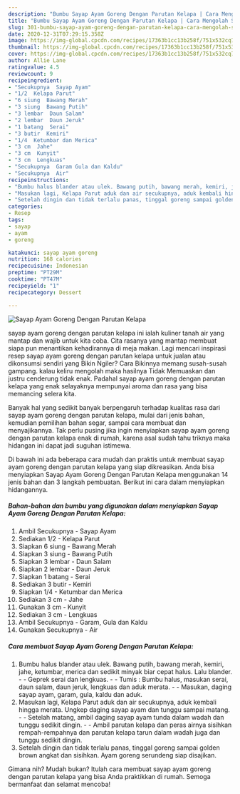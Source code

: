```yaml
---
description: "Bumbu Sayap Ayam Goreng Dengan Parutan Kelapa | Cara Mengolah Sayap Ayam Goreng Dengan Parutan Kelapa Yang Enak Dan Mudah"
title: "Bumbu Sayap Ayam Goreng Dengan Parutan Kelapa | Cara Mengolah Sayap Ayam Goreng Dengan Parutan Kelapa Yang Enak Dan Mudah"
slug: 301-bumbu-sayap-ayam-goreng-dengan-parutan-kelapa-cara-mengolah-sayap-ayam-goreng-dengan-parutan-kelapa-yang-enak-dan-mudah
date: 2020-12-31T07:29:15.358Z
image: https://img-global.cpcdn.com/recipes/17363b1cc13b258f/751x532cq70/sayap-ayam-goreng-dengan-parutan-kelapa-foto-resep-utama.jpg
thumbnail: https://img-global.cpcdn.com/recipes/17363b1cc13b258f/751x532cq70/sayap-ayam-goreng-dengan-parutan-kelapa-foto-resep-utama.jpg
cover: https://img-global.cpcdn.com/recipes/17363b1cc13b258f/751x532cq70/sayap-ayam-goreng-dengan-parutan-kelapa-foto-resep-utama.jpg
author: Allie Lane
ratingvalue: 4.5
reviewcount: 9
recipeingredient:
- "Secukupnya  Sayap Ayam"
- "1/2  Kelapa Parut"
- "6 siung  Bawang Merah"
- "3 siung  Bawang Putih"
- "3 lembar  Daun Salam"
- "2 lembar  Daun Jeruk"
- "1 batang  Serai"
- "3 butir  Kemiri"
- "1/4  Ketumbar dan Merica"
- "3 cm  Jahe"
- "3 cm  Kunyit"
- "3 cm  Lengkuas"
- "Secukupnya  Garam Gula dan Kaldu"
- "Secukupnya  Air"
recipeinstructions:
- "Bumbu halus blander atau ulek. Bawang putih, bawang merah, kemiri, jahe, ketumbar, merica dan sedikit minyak biar cepat halus. Lalu blander.  - Geprek serai dan lengkuas. - Tumis : Bumbu halus, masukan serai, daun salam, daun jeruk, lengkuas dan aduk merata. - Masukan, daging sayap ayam, garam, gula, kaldu dan aduk."
- "Masukan lagi, Kelapa Parut aduk dan air secukupnya, aduk kembali hingga merata. Ungkep daging sayap ayam dan tunggu sampai matang. - Setelah matang, ambil daging sayap ayam tunda dalam wadah dan tunggu sedikit dingin.  - Ambil parutan kelapa dan peras airnya sisihkan rempah-rempahnya dan parutan kelapa tarun dalam wadah juga dan tunggu sedikit dingin."
- "Setelah dingin dan tidak terlalu panas, tinggal goreng sampai golden brown angkat dan sisihkan. Ayam goreng serundeng siap disajikan."
categories:
- Resep
tags:
- sayap
- ayam
- goreng

katakunci: sayap ayam goreng 
nutrition: 168 calories
recipecuisine: Indonesian
preptime: "PT29M"
cooktime: "PT47M"
recipeyield: "1"
recipecategory: Dessert

---
```



![Sayap Ayam Goreng Dengan Parutan Kelapa](https://img-global.cpcdn.com/recipes/17363b1cc13b258f/751x532cq70/sayap-ayam-goreng-dengan-parutan-kelapa-foto-resep-utama.jpg)


sayap ayam goreng dengan parutan kelapa ini ialah kuliner tanah air yang mantap dan wajib untuk kita coba. Cita rasanya yang mantap membuat siapa pun menantikan kehadirannya di meja makan.
Lagi mencari inspirasi resep sayap ayam goreng dengan parutan kelapa untuk jualan atau dikonsumsi sendiri yang Bikin Ngiler? Cara Bikinnya memang susah-susah gampang. kalau keliru mengolah maka hasilnya Tidak Memuaskan dan justru cenderung tidak enak. Padahal sayap ayam goreng dengan parutan kelapa yang enak selayaknya mempunyai aroma dan rasa yang bisa memancing selera kita.

Banyak hal yang sedikit banyak berpengaruh terhadap kualitas rasa dari sayap ayam goreng dengan parutan kelapa, mulai dari jenis bahan, kemudian pemilihan bahan segar, sampai cara membuat dan menyajikannya. Tak perlu pusing jika ingin menyiapkan sayap ayam goreng dengan parutan kelapa enak di rumah, karena asal sudah tahu triknya maka hidangan ini dapat jadi suguhan istimewa.




Di bawah ini ada beberapa cara mudah dan praktis untuk membuat sayap ayam goreng dengan parutan kelapa yang siap dikreasikan. Anda bisa menyiapkan Sayap Ayam Goreng Dengan Parutan Kelapa menggunakan 14 jenis bahan dan 3 langkah pembuatan. Berikut ini cara dalam menyiapkan hidangannya.

<!--inarticleads1-->

##### Bahan-bahan dan bumbu yang digunakan dalam menyiapkan Sayap Ayam Goreng Dengan Parutan Kelapa:

1. Ambil Secukupnya - Sayap Ayam
1. Sediakan 1/2 - Kelapa Parut
1. Siapkan 6 siung - Bawang Merah
1. Siapkan 3 siung - Bawang Putih
1. Siapkan 3 lembar - Daun Salam
1. Siapkan 2 lembar - Daun Jeruk
1. Siapkan 1 batang - Serai
1. Sediakan 3 butir - Kemiri
1. Siapkan 1/4 - Ketumbar dan Merica
1. Sediakan 3 cm - Jahe
1. Gunakan 3 cm - Kunyit
1. Sediakan 3 cm - Lengkuas
1. Ambil Secukupnya - Garam, Gula dan Kaldu
1. Gunakan Secukupnya - Air




<!--inarticleads2-->

##### Cara membuat Sayap Ayam Goreng Dengan Parutan Kelapa:

1. Bumbu halus blander atau ulek. Bawang putih, bawang merah, kemiri, jahe, ketumbar, merica dan sedikit minyak biar cepat halus. Lalu blander.  - - Geprek serai dan lengkuas. - - Tumis : Bumbu halus, masukan serai, daun salam, daun jeruk, lengkuas dan aduk merata. - - Masukan, daging sayap ayam, garam, gula, kaldu dan aduk.
1. Masukan lagi, Kelapa Parut aduk dan air secukupnya, aduk kembali hingga merata. Ungkep daging sayap ayam dan tunggu sampai matang. - - Setelah matang, ambil daging sayap ayam tunda dalam wadah dan tunggu sedikit dingin.  - - Ambil parutan kelapa dan peras airnya sisihkan rempah-rempahnya dan parutan kelapa tarun dalam wadah juga dan tunggu sedikit dingin.
1. Setelah dingin dan tidak terlalu panas, tinggal goreng sampai golden brown angkat dan sisihkan. Ayam goreng serundeng siap disajikan.




Gimana nih? Mudah bukan? Itulah cara membuat sayap ayam goreng dengan parutan kelapa yang bisa Anda praktikkan di rumah. Semoga bermanfaat dan selamat mencoba!
